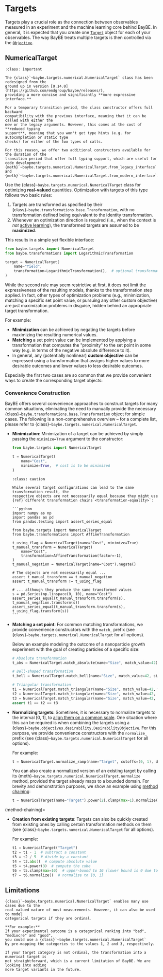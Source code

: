 # Targets

Targets play a crucial role as the connection between observables measured in an
experiment and the machine learning core behind BayBE.
In general, it is expected that you create one [`Target`](baybe.targets.base.Target)
object for each of your observables.
The way BayBE treats multiple targets is then controlled via the 
[`Objective`](../../userguide/objectives).

## NumericalTarget
```{admonition} Important
:class: important

The {class}`~baybe.targets.numerical.NumericalTarget` class has been redesigned from the
ground up in version [0.14.0](https://github.com/emdgroup/baybe/releases/),
providing a more concise and significantly **more expressive interface.**

For a temporary transition period, the class constructor offers full backward
compatibility with the previous interface, meaning that it can be called with either the
new or the legacy arguments. However, this comes at the cost of **reduced typing
support**, meaning that you won't get type hints (e.g. for autocompletion or static type
checks) for either of the two types of calls. 

For this reason, we offer two additional constructors available for the duration of the
transition period that offer full typing support, which are useful for code development:
{meth}`~baybe.targets.numerical.NumericalTarget.from_legacy_interface` and
{meth}`~baybe.targets.numerical.NumericalTarget.from_modern_interface`.
```

Use the {class}`~baybe.targets.numerical.NumericalTarget` class for optimizing
**real-valued** quantities.
Optimization with targets of this type follows two basic rules:
1. Targets are transformed as specified by their
   {class}`~baybe.transformations.base.Transformation`, with no transformation
   defined being equivalent to the identity transformation.
2. Whenever an optimization direction is required (i.e., when the context is *not*
   [active learning](/userguide/active_learning)), the transformed targets are assumed to
   be **maximized**.

This results in a simple yet flexible interface:
```python
from baybe.targets import NumericalTarget
from baybe.transformations import LogarithmicTransformation

target = NumericalTarget(
    name="Yield",
    transformation=LogarithmicTransformation(),  # optional transformation
)
```

While the second rule may seem restrictive at first, it does not limit the
expressiveness of the resulting models, thanks to the transformation step applied.
In fact, other types of optimization problems (e.g., minimization, matching a
specific set point value, or pursuing any other custom objective) are just maximization
problems in disguise, hidden behind an appropriate target transformation.

For example:
* **Minimization** can be achieved by negating the targets before maximizing the
  resulting numerical values.
* **Matching** a set point value can be implemented by applying a transformation that
  computes the "proximity" to the set point in some way (e.g. in terms of the
  negative absolute difference to it).
* In general, any (potentially nonlinear) **custom objective** can be expressed using a
  transformation that assigns higher values to more desirable outcomes and lower values
  to less desirable outcomes.

Especially the first two cases are so common that we provide convenient ways to create
the corresponding target objects:

### Convenience Construction
BayBE offers several convenience approaches to construct targets for many common
situations, eliminating the need to manually provide the necessary
{class}`~baybe.transformations.base.Transformation` object for simple cases.
The following is a non-comprehensive overview – for a complete list, please refer to
{class}`~baybe.targets.numerical.NumericalTarget`.
* **Minimization**: Minimization of a target can be achieved by simply passing the
  `minimize=True` argument to the constructor:
  ```python
  from baybe.targets import NumericalTarget

  t = NumericalTarget(
      name="Cost",
      minimize=True,  # cost is to be minimized
  )
  ```

  ````{admonition} Equality
  :class: caution

  While several target configurations can lead to the same transformation result, the
  respective objects are not necessarily equal because they might use
  {ref}`different transformation chains <transformation-equality>`:

  ```python
  import numpy as np
  import pandas as pd
  from pandas.testing import assert_series_equal

  from baybe.targets import NumericalTarget
  from baybe.transformations import AffineTransformation

  t_using_flag = NumericalTarget(name="Cost", minimize=True)
  t_manual_transform = NumericalTarget(
      name="Cost",
      transformation=AffineTransformation(factor=-1),
  )
  t_manual_negation = NumericalTarget(name="Cost").negate()

  # The objects are not necessarily equal ...
  assert t_manual_transform == t_manual_negation
  assert t_manual_transform != t_using_flag

  # ... although they produce the same transformed values
  s = pd.Series(np.linspace(0, 10), name="Cost")
  assert_series_equal(t_manual_transform.transform(s), t_manual_negation.transform(s))
  assert_series_equal(t_manual_transform.transform(s), t_using_flag.transform(s))
  ```
  ````

* **Matching a set point**: For common matching transformations, we provide
  convenience constructors with the `match_` prefix (see
  {class}`~baybe.targets.numerical.NumericalTarget` for all options).
  
  Below an example modeling the outcome of a nanoparticle growth experiment with the
  goal of creating particles of a specific size:
  ```python
  # Absolute transformation
  t_abs = NumericalTarget.match_absolute(name="Size", match_value=42)

  # Bell-shaped transformation
  t_bell = NumericalTarget.match_bell(name="Size", match_value=42, sigma=5)

  # Triangular transformation
  t1 = NumericalTarget.match_triangular(name="Size", match_value=42, width=10)
  t2 = NumericalTarget.match_triangular(name="Size", match_value=42, cutoffs=(37, 47))
  t3 = NumericalTarget.match_triangular(name="Size", match_value=42, margins=(5, 5))
  assert t1 == t2 == t3
  ```

* **Normalizing targets**: Sometimes, it is necessary to normalize targets to the
  interval [0, 1], to [align them on a common scale](#target-normalization). One
  situation where this can be required is when combining the targets using a
  {class}`~baybe.objectives.desirability.DesirabilityObjective`. For this purpose, we
  provide convenience constructors with the `normalize_` prefix (see
  {class}`~baybe.targets.numerical.NumericalTarget` for all options).
  
  For example:
  ```python
  t = NumericalTarget.normalize_ramp(name="Target", cutoffs=(0, 1), descending=True)
  ```

  You can also create a normalized version of an existing target by calling its
  {meth}`~baybe.targets.numerical.NumericalTarget.normalize` method, provided the target
  already maps to a bounded domain. For brevity and demonstration purposes, we show an
  example using [method chaining](method-chaining): 

  ```python
  t = NumericalTarget(name="Target").power(2).clamp(max=1).normalize()
  ```

(method-chaining)=
* **Creation from existing targets**: Targets can also be quickly created from existing
  ones by calling certain transformation methods on them (see
  {class}`~baybe.targets.numerical.NumericalTarget` for all options).
  
  For example:
  ```python
  t1 = NumericalTarget("Target")
  t2 = t1 - 1  # subtract a constant
  t3 = t2 / 5  # divide by a constant
  t4 = t3.abs()  # compute absolute value
  t5 = t4.power(3)  # compute the cube
  t6 = t5.clamp(max=10)  # upper-bound to 10 (lower bound is 0 due to abs() call above)
  t7 = t6.normalize()  # normalize to [0, 1]
  ```

## Limitations
```{important}
{class}`~baybe.targets.numerical.NumericalTarget` enables many use cases due to the
real-valued nature of most measurements. However, it can also be used to model
categorical targets if they are ordinal.

**For example:**
If your experimental outcome is a categorical ranking into "bad", "mediocre" and "good",
you could use a {class}`~baybe.targets.numerical.NumericalTarget`
by pre-mapping the categories to the values 1, 2 and 3, respectively.

If your target category is not ordinal, the transformation into a numerical target is
not straightforward, which is a current limitation of BayBE. We are looking into adding
more target variants in the future.
```